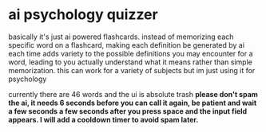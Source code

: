 # ai psychology quizzer

basically it's just ai powered flashcards. instead of memorizing each specific word on a flashcard, making each definition be generated by ai each time adds variety to the possible definitions you may encounter for a word, leading to you actually understand what it means rather than simple memorization.
this can work for a variety of subjects but im just using it for psychology

currently there are 46 words and the ui is absolute trash
**please don't spam the ai, it needs 6 seconds before you can call it again, be patient and wait a few seconds a few seconds after you press space and the input field appears. I will add a cooldown timer to avoid spam later.**
